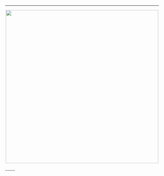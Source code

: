-----
<p align="center">
<img src="https://i.pinimg.com/originals/0e/c5/ff/0ec5ff82dbd60eef2c114b3bac5c2db2.jpg, width="500 », height="500">
</p>
-----
